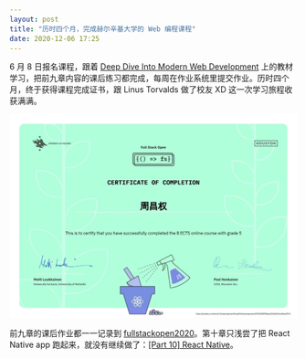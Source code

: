 ```yaml
---
layout: post
title: "历时四个月，完成赫尔辛基大学的 Web 编程课程"
date: 2020-12-06 17:25
---
```


6 月 8 日报名课程，跟着 [Deep Dive Into Modern Web Development](https://fullstackopen.com/en/) 上的教材学习，把前九章内容的课后练习都完成，每周在作业系统里提交作业。历时四个月，终于获得课程完成证书，跟 Linus Torvalds 做了校友 XD 这一次学习旅程收获满满。

![Certificate of Completion](/images/posts/certificate-of-full-stack-open.jpg)

前九章的课后作业都一一记录到 [fullstackopen2020](https://github.com/hugochougt/fullstackopen2020)。第十章只浅尝了把 React Native app 跑起来，就没有继续做了：[[Part 10] React Native](https://github.com/hugochougt/rate-repos-app)。
